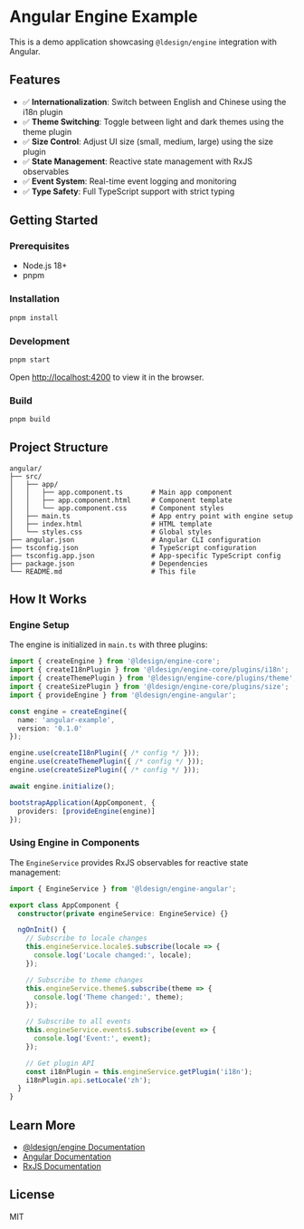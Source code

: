 # Angular Engine Example

This is a demo application showcasing `@ldesign/engine` integration with Angular.

## Features

- ✅ **Internationalization**: Switch between English and Chinese using the i18n plugin
- ✅ **Theme Switching**: Toggle between light and dark themes using the theme plugin
- ✅ **Size Control**: Adjust UI size (small, medium, large) using the size plugin
- ✅ **State Management**: Reactive state management with RxJS observables
- ✅ **Event System**: Real-time event logging and monitoring
- ✅ **Type Safety**: Full TypeScript support with strict typing

## Getting Started

### Prerequisites

- Node.js 18+
- pnpm

### Installation

```bash
pnpm install
```

### Development

```bash
pnpm start
```

Open [http://localhost:4200](http://localhost:4200) to view it in the browser.

### Build

```bash
pnpm build
```

## Project Structure

```
angular/
├── src/
│   ├── app/
│   │   ├── app.component.ts       # Main app component
│   │   ├── app.component.html     # Component template
│   │   └── app.component.css      # Component styles
│   ├── main.ts                    # App entry point with engine setup
│   ├── index.html                 # HTML template
│   └── styles.css                 # Global styles
├── angular.json                   # Angular CLI configuration
├── tsconfig.json                  # TypeScript configuration
├── tsconfig.app.json              # App-specific TypeScript config
├── package.json                   # Dependencies
└── README.md                      # This file
```

## How It Works

### Engine Setup

The engine is initialized in `main.ts` with three plugins:

```typescript
import { createEngine } from '@ldesign/engine-core';
import { createI18nPlugin } from '@ldesign/engine-core/plugins/i18n';
import { createThemePlugin } from '@ldesign/engine-core/plugins/theme';
import { createSizePlugin } from '@ldesign/engine-core/plugins/size';
import { provideEngine } from '@ldesign/engine-angular';

const engine = createEngine({
  name: 'angular-example',
  version: '0.1.0'
});

engine.use(createI18nPlugin({ /* config */ }));
engine.use(createThemePlugin({ /* config */ }));
engine.use(createSizePlugin({ /* config */ }));

await engine.initialize();

bootstrapApplication(AppComponent, {
  providers: [provideEngine(engine)]
});
```

### Using Engine in Components

The `EngineService` provides RxJS observables for reactive state management:

```typescript
import { EngineService } from '@ldesign/engine-angular';

export class AppComponent {
  constructor(private engineService: EngineService) {}

  ngOnInit() {
    // Subscribe to locale changes
    this.engineService.locale$.subscribe(locale => {
      console.log('Locale changed:', locale);
    });

    // Subscribe to theme changes
    this.engineService.theme$.subscribe(theme => {
      console.log('Theme changed:', theme);
    });

    // Subscribe to all events
    this.engineService.events$.subscribe(event => {
      console.log('Event:', event);
    });

    // Get plugin API
    const i18nPlugin = this.engineService.getPlugin('i18n');
    i18nPlugin.api.setLocale('zh');
  }
}
```

## Learn More

- [@ldesign/engine Documentation](../../docs/README.md)
- [Angular Documentation](https://angular.dev)
- [RxJS Documentation](https://rxjs.dev)

## License

MIT

